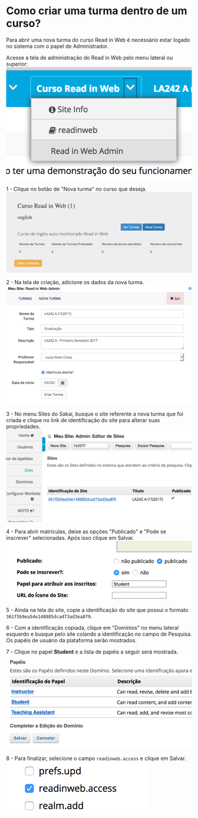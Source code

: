 # Como criar uma turma dentro de um curso?

Para abrir uma nova turma do curso Read in Web é necessário estar logado no
sistema com o papel de Administrador.

Acesse a tela de administração do Read in Web pelo menu lateral ou superior:
![Menu Riw Admin](images/menu-riwadmin.png)

1 - Clique no botão de "Nova turma" no curso que deseja.
![Tela do curso](images/course-menu.png)

2 - Na tela de criação, adicione os dados da nova turma.
![Criar turma](images/create-class.png)

3 - No menu Sites do Sakai, busque o site referente a nova turma que foi criada
e clique no link de identificação do site para alterar suas propriedades.
![Buscar site](images/search-site.png)

4 - Para abrir matrículas, deixe as opções "Publicado" e "Pode se inscrever"
selecionadas. Após isso clique em Salvar.
![Abrir matrícula](images/publish-site.png)

5 - Ainda na tela do site, copie a identificação do site que possui o formato
`361f5b9ea54e148885dcad73ad3ea8f9`.

6 - Com a identificação copiada, clique em "Domínios" no menu lateral esquerdo e busque pelo site
colando a identificação no campo de Pesquisa. Os papéis de usuário da plataforma serão mostrados.

7 - Clique no papel **Student** e a lista de papéis a seguir será mostrada.
![Papeis](images/roles.png)

8 - Para finalizar, selecione o campo `readinweb.access` e clique em Salvar.
![Papeis](images/selectriw-access.png)
